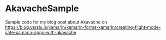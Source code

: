 # AkavacheSample

Sample code for my blog post about Akavache on https://blog.verslu.is/xamarin/xamarin-forms-xamarin/creating-flight-mode-safe-xamarin-apps-with-akavache
